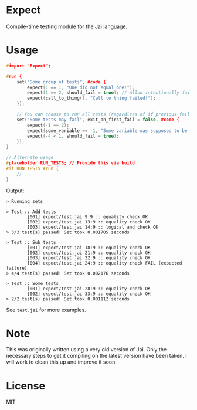 # Expect

Compile-time testing module for the Jai language.

# Usage

```c++
#import "Expect";

#run {
    set("Some group of tests", #code {
        expect(1 == 1, "One did not equal one!");
        expect(1 == 2, should_fail = true); // Allow intentionally failing tests
        expect(call_to_thing(), "Call to thing failed!");
    });

    // You can choose to run all tests (regardless of if previous fail or not)
    set("Some tests may fail", exit_on_first_fail = false, #code {
        expect(-1 == 2);
        expect(some_variable == -1, "Some variable was supposed to be -1");
        expect(-4 < 1, should_fail = true);
    });
}

// Alternate usage
#placeholder RUN_TESTS; // Provide this via build
#if RUN_TESTS #run {
    // ...
}
```

Output:

```
> Running sets

> Test :: Add tests
        [001] expect/test.jai 9:9 :: equality check OK
        [002] expect/test.jai 13:9 :: equality check OK
        [003] expect/test.jai 14:9 :: logical and check OK
> 3/3 test(s) passed! Set took 0.001705 seconds

> Test :: Sub tests
        [001] expect/test.jai 18:9 :: equality check OK
        [002] expect/test.jai 21:9 :: equality check OK
        [003] expect/test.jai 22:9 :: equality check OK
        [004] expect/test.jai 24:9 :: equality check FAIL (expected failure)
> 4/4 test(s) passed! Set took 0.002176 seconds

> Test :: Some tests
        [001] expect/test.jai 28:9 :: equality check OK
        [002] expect/test.jai 33:9 :: equality check OK
> 2/2 test(s) passed! Set took 0.001112 seconds
```

See `test.jai` for more examples.

# Note

This was originally written using a very old version of Jai. Only the necessary steps to get it compiling
on the latest version have been taken. I will work to clean this up and improve it soon.

# License

MIT
